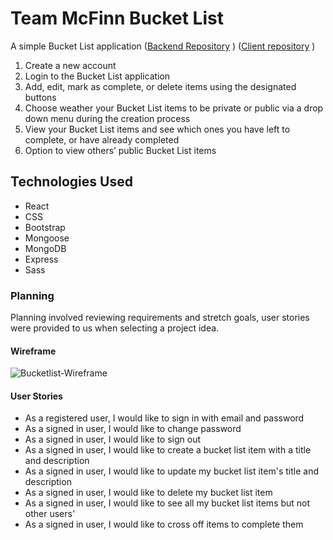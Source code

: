 # Team McFinn Bucket List


A simple Bucket List application 
([Backend Repository](https://github.com/SEI-TeamMcFinn/bucketlist_api) )
([Client repository](https://github.com/SEI-TeamMcFinn/bucketlist-app) )

1. Create a new account
2. Login to the Bucket List application
3. Add, edit, mark as complete, or delete items using the designated buttons
4. Choose weather your Bucket List items to be private or public via a drop down menu during the creation process
5. View your Bucket List items and see which ones you have left to complete, or have already completed
6. Option to view others’ public Bucket List items


## Technologies Used

+ React
+ CSS
+ Bootstrap
+ Mongoose
+ MongoDB
+ Express
+ Sass



### Planning

Planning involved reviewing requirements and stretch goals, user stories were provided to us when selecting a project idea.

#### Wireframe

![Bucketlist-Wireframe](https://user-images.githubusercontent.com/21346239/95680670-606bfb00-0ba9-11eb-8e87-7fe168af8235.png) 



#### User Stories

+ As a registered user, I would like to sign in with email and password
+ As a signed in user, I would like to change password
+ As a signed in user, I would like to sign out
+ As a signed in user, I would like to create a bucket list item with a title and description
+ As a signed in user, I would like to update my bucket list item's title and description
+ As a signed in user, I would like to delete my bucket list item
+ As a signed in user, I would like to see all my bucket list items but not other users'
+ As a signed in user, I would like to cross off items to complete them

